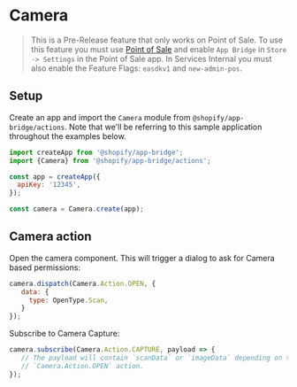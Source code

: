 # Camera

> This is a Pre-Release feature that only works on Point of Sale. To use this feature you must use [Point of Sale](https://github.com/Shopify/ios/tree/available-features) and enable `App Bridge` in `Store -> Settings` in the Point of Sale app. In Services Internal you must also enable the Feature Flags: `easdkv1` and `new-admin-pos`.

## Setup

Create an app and import the `Camera` module from `@shopify/app-bridge/actions`. Note that we'll be referring to this sample application throughout the examples below.

```js
import createApp from '@shopify/app-bridge';
import {Camera} from '@shopify/app-bridge/actions';

const app = createApp({
  apiKey: '12345',
});

const camera = Camera.create(app);
```

## Camera action

 Open the camera component. This will trigger a dialog to ask for Camera based permissions:

 ```js
 camera.dispatch(Camera.Action.OPEN, {
    data: {
      type: OpenType.Scan,
    }
 });
 ```

 Subscribe to Camera Capture:

 ```js
 camera.subscribe(Camera.Action.CAPTURE, payload => {
    // The payload will contain `scanData` or `imageData` depending on the type passed into the
    // `Camera.Action.OPEN` action.
 });
 ```